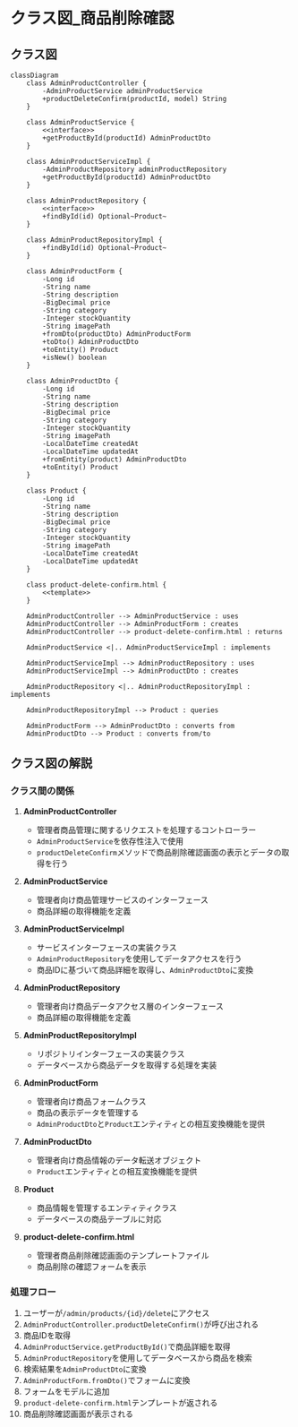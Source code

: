 # クラス図_商品削除確認

## クラス図

```mermaid
classDiagram
    class AdminProductController {
        -AdminProductService adminProductService
        +productDeleteConfirm(productId, model) String
    }
    
    class AdminProductService {
        <<interface>>
        +getProductById(productId) AdminProductDto
    }
    
    class AdminProductServiceImpl {
        -AdminProductRepository adminProductRepository
        +getProductById(productId) AdminProductDto
    }
    
    class AdminProductRepository {
        <<interface>>
        +findById(id) Optional~Product~
    }
    
    class AdminProductRepositoryImpl {
        +findById(id) Optional~Product~
    }
    
    class AdminProductForm {
        -Long id
        -String name
        -String description
        -BigDecimal price
        -String category
        -Integer stockQuantity
        -String imagePath
        +fromDto(productDto) AdminProductForm
        +toDto() AdminProductDto
        +toEntity() Product
        +isNew() boolean
    }
    
    class AdminProductDto {
        -Long id
        -String name
        -String description
        -BigDecimal price
        -String category
        -Integer stockQuantity
        -String imagePath
        -LocalDateTime createdAt
        -LocalDateTime updatedAt
        +fromEntity(product) AdminProductDto
        +toEntity() Product
    }
    
    class Product {
        -Long id
        -String name
        -String description
        -BigDecimal price
        -String category
        -Integer stockQuantity
        -String imagePath
        -LocalDateTime createdAt
        -LocalDateTime updatedAt
    }
    
    class product-delete-confirm.html {
        <<template>>
    }
    
    AdminProductController --> AdminProductService : uses
    AdminProductController --> AdminProductForm : creates
    AdminProductController --> product-delete-confirm.html : returns
    
    AdminProductService <|.. AdminProductServiceImpl : implements
    
    AdminProductServiceImpl --> AdminProductRepository : uses
    AdminProductServiceImpl --> AdminProductDto : creates
    
    AdminProductRepository <|.. AdminProductRepositoryImpl : implements
    
    AdminProductRepositoryImpl --> Product : queries
    
    AdminProductForm --> AdminProductDto : converts from
    AdminProductDto --> Product : converts from/to
```

## クラス図の解説

### クラス間の関係

1. **AdminProductController**
   - 管理者商品管理に関するリクエストを処理するコントローラー
   - `AdminProductService`を依存性注入で使用
   - `productDeleteConfirm`メソッドで商品削除確認画面の表示とデータの取得を行う

2. **AdminProductService**
   - 管理者向け商品管理サービスのインターフェース
   - 商品詳細の取得機能を定義

3. **AdminProductServiceImpl**
   - サービスインターフェースの実装クラス
   - `AdminProductRepository`を使用してデータアクセスを行う
   - 商品IDに基づいて商品詳細を取得し、`AdminProductDto`に変換

4. **AdminProductRepository**
   - 管理者向け商品データアクセス層のインターフェース
   - 商品詳細の取得機能を定義

5. **AdminProductRepositoryImpl**
   - リポジトリインターフェースの実装クラス
   - データベースから商品データを取得する処理を実装

6. **AdminProductForm**
   - 管理者向け商品フォームクラス
   - 商品の表示データを管理する
   - `AdminProductDto`と`Product`エンティティとの相互変換機能を提供

7. **AdminProductDto**
   - 管理者向け商品情報のデータ転送オブジェクト
   - `Product`エンティティとの相互変換機能を提供

8. **Product**
   - 商品情報を管理するエンティティクラス
   - データベースの商品テーブルに対応

9. **product-delete-confirm.html**
   - 管理者商品削除確認画面のテンプレートファイル
   - 商品削除の確認フォームを表示

### 処理フロー

1. ユーザーが`/admin/products/{id}/delete`にアクセス
2. `AdminProductController.productDeleteConfirm()`が呼び出される
3. 商品IDを取得
4. `AdminProductService.getProductById()`で商品詳細を取得
5. `AdminProductRepository`を使用してデータベースから商品を検索
6. 検索結果を`AdminProductDto`に変換
7. `AdminProductForm.fromDto()`でフォームに変換
8. フォームをモデルに追加
9. `product-delete-confirm.html`テンプレートが返される
10. 商品削除確認画面が表示される 